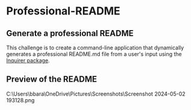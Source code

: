 # Professional-README

## Generate a professional README
This challenge is to create a command-line application that dynamically generates a professional README.md file from a user's input using the [Inquirer package](https://www.npmjs.com/package/inquirer/v/8.2.4).

## Preview of the README
C:\Users\bbara\OneDrive\Pictures\Screenshots\Screenshot 2024-05-02 193128.png
